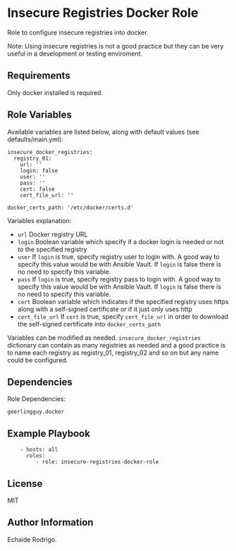 Insecure Registries Docker Role
===============================

Role to configure insecure registries into docker.

Note: Using insecure registries is not a good practice but they can be very useful in a development or testing enviroment.

Requirements
------------

Only docker installed is required.

Role Variables
--------------

Available variables are listed below, along with default values (see defaults/main.yml):

```
insecure_docker_registries:
  registry_01:
    url: ''
    login: false
    user: ''
    pass: ''
    cert: false
    cert_file_url: ''

docker_certs_path: '/etc/docker/certs.d'

```

Variables explanation:

* `url` Docker registry URL
* `login` Boolean variable which specify if a docker login is needed or not to the specified registry
* `user` If `login` is true, specify registry user to login with. A good way to specify this value would be with Ansible Vault. If `login` is false there is no need to specify this variable.
* `pass` If `login` is true, specify registry pass to login with. A good way to specify this value would be with Ansible Vault. If `login` is false there is no need to specify this variable.
* `cert` Boolean variable which indicates if the specified registry uses https along with a self-signed certificate or if it just only uses http
* `cert_file_url` If `cert` is true, specify `cert_file_url` in order to download the self-signed certificate into `docker_certs_path`


Variables can be modified as needed. `insecure_docker_registries` dictionary can contain as many registries as needed and a good practice is to name each registry as registry_01, registry_02 and so on but any name could be configured.

Dependencies
------------

Role Dependencies:

    geerlingguy.docker

Example Playbook
----------------

```
    - hosts: all
      roles:
         - role: insecure-registries-docker-role
```
License
-------

MIT

Author Information
------------------

Echaide Rodrigo.
